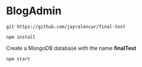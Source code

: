 # BlogAdmin

```
git https://github.com/jayralencar/final-test
```

```
npm install
```

Create a MongoDB database with the name <strong>finalTest</strong>

```
npm start
```
